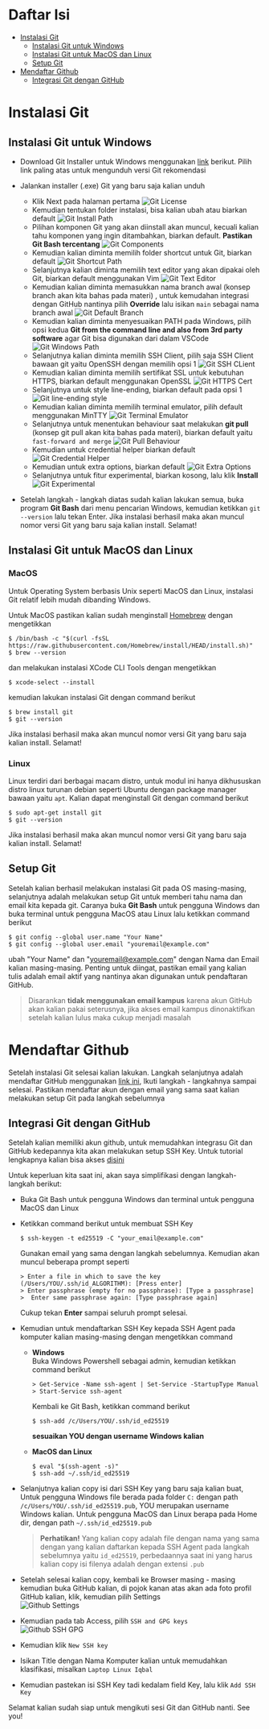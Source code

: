 # Daftar Isi

- [Instalasi Git](#instalasi-git)
  - [Instalasi Git untuk Windows](#instalasi-git-untuk-windows)
  - [Instalasi Git untuk MacOS dan Linux](#instalasi-git-untuk-macos-dan-linux)
  - [Setup Git](#setup-git)
- [Mendaftar Github](#mendaftar-github)
  - [Integrasi Git dengan GitHub](#integrasi-git-dengan-github)

# Instalasi Git

## Instalasi Git untuk Windows

- Download Git Installer untuk Windows menggunakan [link](https://git-scm.com/download/win) berikut. Pilih link paling atas untuk mengunduh versi Git rekomendasi
- Jalankan installer (.exe) Git yang baru saja kalian unduh

  - Klik Next pada halaman pertama
    ![Git License](../assets/git_license.png)
  - Kemudian tentukan folder instalasi, bisa kalian ubah atau biarkan default
    ![Git Install Path](../assets/git_install_path.png)
  - Pilihan komponen Git yang akan diinstall akan muncul, kecuali kalian tahu komponen yang ingin ditambahkan, biarkan default. **Pastikan Git Bash tercentang**
    ![Git Components](../assets/git_components.png)
  - Kemudian kalian diminta memilih folder shortcut untuk Git, biarkan default
    ![Git Shortcut Path](../assets/git_shortcut_path.png)
  - Selanjutnya kalian diminta memilih text editor yang akan dipakai oleh Git, biarkan default menggunakan Vim
    ![Git Text Editor](../assets/git_text_editor.png)
  - Kemudian kalian diminta memasukkan nama branch awal (konsep branch akan kita bahas pada materi) , untuk kemudahan integrasi dengan GitHub nantinya pilih **Override** lalu isikan `main` sebagai nama branch awal
    ![Git Default Branch](../assets/git_default_branch.png)
  - Kemudian kalian diminta menyesuaikan PATH pada Windows, pilih opsi kedua **Git from the command line and also from 3rd party software** agar Git bisa digunakan dari dalam VSCode
    ![Git Windows Path](../assets/git_windows_path.png)
  - Selanjutnya kalian diminta memilih SSH Client, pilih saja SSH Client bawaan git yaitu OpenSSH dengan memilih opsi 1
    ![Git SSH CLient](../assets/git_ssh_client.png)
  - Kemudian kalian diminta memilih sertifikat SSL untuk kebutuhan HTTPS, biarkan default menggunakan OpenSSL
    ![Git HTTPS Cert](../assets/git_https_cert.png)
  - Selanjutnya untuk style line-ending, biarkan default pada opsi 1
    ![Git line-ending style](../assets/git_line_ending.png)
  - Kemudian kalian diminta memilih terminal emulator, pilih default menggunakan MinTTY
    ![Git Terminal Emulator](../assets/git_terminal_emu.png)
  - Selanjutnya untuk menentukan behaviour saat melakukan **git pull** (konsep git pull akan kita bahas pada materi), biarkan default yaitu `fast-forward and merge`
    ![Git Pull Behaviour](../assets/git_pull_behaviour.png)
  - Kemudian untuk credential helper biarkan default
    ![Git Credential Helper](../assets/git_credential_helper.png)
  - Kemudian untuk extra options, biarkan default
    ![Git Extra Options](../assets/git_extra_options.png)
  - Selanjutnya untuk fitur experimental, biarkan kosong, lalu klik **Install**
    ![Git Experimental](../assets/git_experimental.png)

- Setelah langkah - langkah diatas sudah kalian lakukan semua, buka program **Git Bash** dari menu pencarian Windows, kemudian ketikkan `git --version` lalu tekan Enter. Jika instalasi berhasil maka akan muncul nomor versi Git yang baru saja kalian install. Selamat!

## Instalasi Git untuk MacOS dan Linux

### MacOS

Untuk Operating System berbasis Unix seperti MacOS dan Linux, instalasi Git relatif lebih mudah dibanding Windows.

Untuk MacOS pastikan kalian sudah menginstall [Homebrew](https://brew.sh/) dengan mengetikkan

```
$ /bin/bash -c "$(curl -fsSL https://raw.githubusercontent.com/Homebrew/install/HEAD/install.sh)"
$ brew --version
```

dan melakukan instalasi XCode CLI Tools dengan mengetikkan

```
$ xcode-select --install
```

kemudian lakukan instalasi Git dengan command berikut

```
$ brew install git
$ git --version
```

Jika instalasi berhasil maka akan muncul nomor versi Git yang baru saja kalian install. Selamat!

### Linux

Linux terdiri dari berbagai macam distro, untuk modul ini hanya dikhususkan distro linux turunan debian seperti Ubuntu dengan package manager bawaan yaitu `apt`. Kalian dapat menginstall Git dengan command berikut

```
$ sudo apt-get install git
$ git --version
```

Jika instalasi berhasil maka akan muncul nomor versi Git yang baru saja kalian install. Selamat!

## Setup Git

Setelah kalian berhasil melakukan instalasi Git pada OS masing-masing, selanjutnya adalah melakukan setup Git untuk memberi tahu nama dan email kita kepada git. Caranya buka **Git Bash** untuk pengguna Windows dan buka terminal untuk pengguna MacOS atau Linux lalu ketikkan command berikut

```
$ git config --global user.name "Your Name"
$ git config --global user.email "youremail@example.com"
```

ubah "Your Name" dan "youremail@example.com" dengan Nama dan Email kalian masing-masing. Penting untuk diingat, pastikan email yang kalian tulis adalah email aktif yang nantinya akan digunakan untuk pendaftaran GitHub.

> Disarankan **tidak menggunakan email kampus** karena akun GitHub akan kalian pakai seterusnya, jika akses email kampus dinonaktifkan setelah kalian lulus maka cukup menjadi masalah

# Mendaftar Github

Setelah instalasi Git selesai kalian lakukan. Langkah selanjutnya adalah mendaftar GitHub menggunakan [link ini](https://github.com/signup), Ikuti langkah - langkahnya sampai selesai. Pastikan mendaftar akun dengan email yang sama saat kalian melakukan setup Git pada langkah sebelumnya

## Integrasi Git dengan GitHub

Setelah kalian memiliki akun github, untuk memudahkan integrasu Git dan GitHub kedepannya kita akan melakukan setup SSH Key. Untuk tutorial lengkapnya kalian bisa akses [disini](https://docs.github.com/en/authentication/connecting-to-github-with-ssh/adding-a-new-ssh-key-to-your-github-account)

Untuk keperluan kita saat ini, akan saya simplifikasi dengan langkah-langkah berikut:

- Buka Git Bash untuk pengguna Windows dan terminal untuk pengguna MacOS dan Linux
- Ketikkan command berikut untuk membuat SSH Key

  ```
  $ ssh-keygen -t ed25519 -C "your_email@example.com"
  ```

  Gunakan email yang sama dengan langkah sebelumnya. Kemudian akan muncul beberapa prompt seperti

  ```
  > Enter a file in which to save the key (/Users/YOU/.ssh/id_ALGORITHM): [Press enter]
  > Enter passphrase (empty for no passphrase): [Type a passphrase]
  >  Enter same passphrase again: [Type passphrase again]
  ```

  Cukup tekan **Enter** sampai seluruh prompt selesai.

- Kemudian untuk mendaftarkan SSH Key kepada SSH Agent pada komputer kalian masing-masing dengan mengetikkan command

  - **Windows** <br>
    Buka Windows Powershell sebagai admin, kemudian ketikkan command berikut

    ```
    > Get-Service -Name ssh-agent | Set-Service -StartupType Manual
    > Start-Service ssh-agent
    ```

    Kembali ke Git Bash, ketikkan command berikut

    ```
    $ ssh-add /c/Users/YOU/.ssh/id_ed25519
    ```

    **sesuaikan YOU dengan username Windows kalian**

  - **MacOS dan Linux**

    ```
    $ eval "$(ssh-agent -s)"
    $ ssh-add ~/.ssh/id_ed25519
    ```

- Selanjutnya kalian copy isi dari SSH Key yang baru saja kalian buat, Untuk pengguna Windows file berada pada folder `C:` dengan path `/c/Users/YOU/.ssh/id_ed25519.pub`, YOU merupakan username Windows kalian. Untuk pengguna MacOS dan Linux berapa pada Home dir, dengan path `~/.ssh/id_ed25519.pub`

  > **Perhatikan!** Yang kalian copy adalah file dengan nama yang sama dengan yang kalian daftarkan kepada SSH Agent pada langkah sebelumnya yaitu `id_ed25519`, perbedaannya saat ini yang harus kalian copy isi filenya adalah dengan extensi `.pub`

- Setelah selesai kalian copy, kembali ke Browser masing - masing kemudian buka GitHub kalian, di pojok kanan atas akan ada foto profil GitHub kalian, klik, kemudian pilih Settings  
  ![Github Settings](../assets/github_settings.png)

- Kemudian pada tab Access, pilih `SSH and GPG keys`  
  ![Github SSH GPG](../assets/github_ssh_gpg.png)

- Kemudian klik `New SSH key`
- Isikan Title dengan Nama Komputer kalian untuk memudahkan klasifikasi, misalkan `Laptop Linux Iqbal`
- Kemudian pastekan isi SSH Key tadi kedalam field Key, lalu klik `Add SSH Key`

Selamat kalian sudah siap untuk mengikuti sesi Git dan GitHub nanti. See you!
